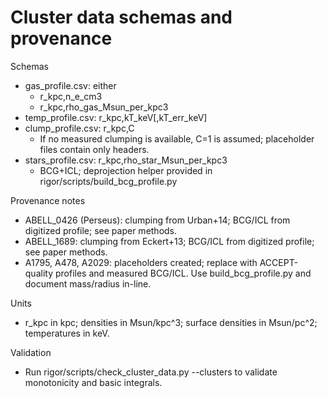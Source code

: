 # Cluster data schemas and provenance

Schemas
- gas_profile.csv: either
  - r_kpc,n_e_cm3
  - r_kpc,rho_gas_Msun_per_kpc3
- temp_profile.csv: r_kpc,kT_keV[,kT_err_keV]
- clump_profile.csv: r_kpc,C
  - If no measured clumping is available, C=1 is assumed; placeholder files contain only headers.
- stars_profile.csv: r_kpc,rho_star_Msun_per_kpc3
  - BCG+ICL; deprojection helper provided in rigor/scripts/build_bcg_profile.py

Provenance notes
- ABELL_0426 (Perseus): clumping from Urban+14; BCG/ICL from digitized profile; see paper methods.
- ABELL_1689: clumping from Eckert+13; BCG/ICL from digitized profile; see paper methods.
- A1795, A478, A2029: placeholders created; replace with ACCEPT-quality profiles and measured BCG/ICL. Use build_bcg_profile.py and document mass/radius in-line.

Units
- r_kpc in kpc; densities in Msun/kpc^3; surface densities in Msun/pc^2; temperatures in keV.

Validation
- Run rigor/scripts/check_cluster_data.py --clusters <comma-list> to validate monotonicity and basic integrals.
